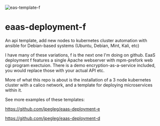 ![eas-template-f](https://carefuldata.com/images/cdlogo.png)

# eaas-deployment-f
An api template, add new nodes to kubernetes cluster automation with ansible for Debian-based systems (Ubuntu, Debian, Mint, Kali, etc)

I have many of these variations, f is the next one I'm doing on github.
EaaS deployment f features a single Apache webserver
with mpm-prefork web cgi program exectuion. There is a demo
encryption-as-a-service included, you would replace those with your actual API etc.


More of what this repo is about is the installation of a 3 node kubernetes cluster
with a calico network, and a template for deploying microservices
within it.

See more examples of these templates:

https://github.com/jpegleg/eaas-deployment-e

https://github.com/jpegleg/eaas-deployment-d

